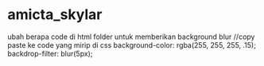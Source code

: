 # amicta_skylar

ubah berapa code di html folder untuk memberikan background blur
 //copy paste ke code yang mirip di css
 background-color: rgba(255, 255, 255, .15);  
 backdrop-filter: blur(5px);
 
